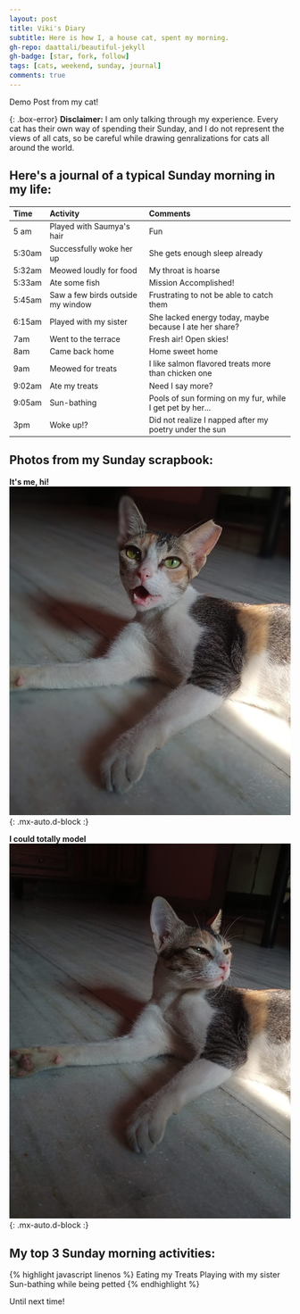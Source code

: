 ```yaml
---
layout: post
title: Viki's Diary
subtitle: Here is how I, a house cat, spent my morning.
gh-repo: daattali/beautiful-jekyll
gh-badge: [star, fork, follow]
tags: [cats, weekend, sunday, journal]
comments: true
--- 
```

Demo Post from my cat!

{: .box-error}
**Disclaimer:**
I am only talking through my experience. Every cat has their own way of spending their Sunday, and I do not represent the views of all cats, so be careful while drawing genralizations for cats all around the world.

## Here's a journal of a typical Sunday morning in my life:

| Time | Activity | Comments |
| :------ |:--- | :--- |
| 5 am | Played with Saumya's hair| Fun |
| 5:30am | Successfully woke her up | She gets enough sleep already |
| 5:32am | Meowed loudly for food | My throat is hoarse |
| 5:33am | Ate some fish | Mission Accomplished! |
| 5:45am  | Saw a few birds outside my window | Frustrating to not be able to catch them |
| 6:15am |Played with my sister | She lacked energy today, maybe because I ate her share? |
| 7am | Went to the terrace | Fresh air! Open skies! |
| 8am | Came back home | Home sweet home |
| 9am | Meowed for treats | I like salmon flavored treats more than chicken one |
| 9:02am |Ate my treats | Need I say more? |
| 9:05am | Sun-bathing | Pools of sun forming on my fur, while I get pet by her... |
| 3pm |Woke up!?| Did not realize I napped after my poetry under the sun|

## Photos from my Sunday scrapbook:
**It's me, hi!**
![Cat](https://github.com/Saumya-x/Saumya-x.github.io/blob/master/assets/img/viki.jpg?raw=true){: .mx-auto.d-block :} 

**I could totally model**
![Me sunbathing](https://github.com/Saumya-x/Saumya-x.github.io/blob/master/assets/img/model.jpg?raw=true){: .mx-auto.d-block :}

## My top 3 Sunday morning activities:
{% highlight javascript linenos %}
Eating my Treats 
Playing with my sister
Sun-bathing while being petted
{% endhighlight %}

Until next time!
